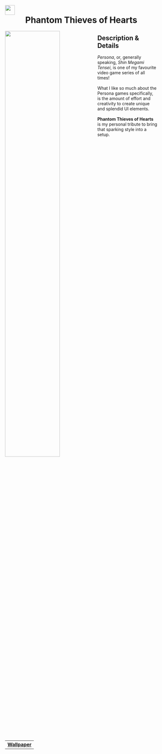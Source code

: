 <h1 align="center"> 
  <img style="display: block;" width="32px" src="https://user-images.githubusercontent.com/61376940/173090488-18b2eb8f-d312-4bb3-a375-550d929f28c6.png">
  Phantom Thieves of Hearts
</h1>
<img width="60%" align="left" src="https://user-images.githubusercontent.com/61376940/173089063-0eceb5c3-a3b0-4e6f-9f99-5eab183467f5.png">
<h2> Description & Details</h2>  
<p> 
  <i>Persona</i>, or, generally speaking, <i>Shin Megami Tensei</I>, is one of my favourite video game series of all times! 
  <br><br>
  What I like so much about the Persona games specifically, is the amount of effort and creativity to create unique and splendid UI elements.
  <br><br>
  <b>Phantom Thieves of Hearts</b> is my personal tribute to bring that sparking style into a setup. 
  <br><br>
 
  <table><tr><td>
        <a href="https://github.com/Haruno19/dotfiles/blob/main/Wallpapers/hJG5IwV.jpg"> <b>Wallpaper</b> </a>
  </td></tr></table>
</p>
